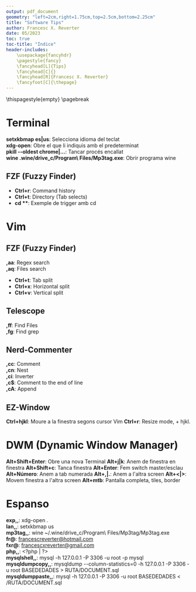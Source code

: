 ```yaml
---
output: pdf_document
geometry: "left=2cm,right=1.75cm,top=2.5cm,bottom=2.25cm"
title: "Software Tips"
author: Francesc X. Reverter
date: 05/2023
toc: true
toc-title: "Índice"
header-includes:
	\usepackage{fancyhdr}
	\pagestyle{fancy}
	\fancyhead[L]{Tips}
	\fancyhead[C]{}
	\fancyhead[R]{Francesc X. Reverter}
	\fancyfoot[C]{\thepage}
---
```


\thispagestyle{empty}
\pagebreak


# Terminal

**setxkbmap es|us**: Selecciona idioma del teclat  
**xdg-open**: Obre el que li indiquis amb el predeterminat  
**pkill --oldest chrome|...**: Tancar procés encallat  
**wine .wine/drive_c/Program\ Files/Mp3tag.exe**: Obrir programa wine  

## FZF (Fuzzy Finder)

- **Ctrl+r**: Command history
- **Ctrl+t**: Directory (Tab selects)
- **cd \*\***: Exemple de trigger amb cd

# Vim

## FZF (Fuzzy Finder)

**,aa**: Regex search  
**,aq**: Files search  

- **Ctrl+t**: Tab split
- **Ctrl+x**: Horizontal split
- **Ctrl+v**: Vertical split

## Telescope

**,ff**: Find Files  
**,fg**: Find grep  

## Nerd-Commenter

**,cc**: Comment  
**,cn**: Nest  
**,ci**: Inverter  
**,c$**: Comment to the end of line  
**,cA**: Append  

## EZ-Window

**Ctrl+hjkl**: Moure a la finestra segons cursor Vim
**Ctrl+r**: Resize mode, + hjkl. 

# DWM (Dynamic Window Manager)

**Alt+Shift+Enter**: Obre una nova Terminal
**Alt+j|k**: Anem de finestra en finestra
**Alt+Shift+c**: Tanca finestra
**Alt+Enter**: Fem switch master/esclau
**Alt+Número**: Anem a tab numerada
**Alt+,|.**: Anem a l'altra screen
**Alt+<|>**: Movem finestra a l'altra screen
**Alt+mtb**: Pantalla completa, tiles, border

# Espanso

**exp,,**: xdg-open .  
**lan,,**: setxkbmap us  
**mp3tag,,**: wine ~/.wine/drive_c/Program\\ Files/Mp3tag/Mp3tag.exe  
**fr@**: francescreverter@hotmail.com  
**fxr@**: francescxreverter@gmail.com  
**php,,**: \<?php $|$ ?\>  
**mysqlshell,,**: mysql -h 127.0.0.1 -P 3306 -u root -p mysql  
**mysqldumpcopy,,**: mysqldump --column-statistics=0 -h 127.0.0.1 -P 3306 -u root BASEDEDADES > RUTA/DOCUMENT.sql  
**mysqldumppaste,,**: mysql -h 127.0.0.1 -P 3306 -u root BASEDEDADES < /RUTA/DOCUMENT.sql  
